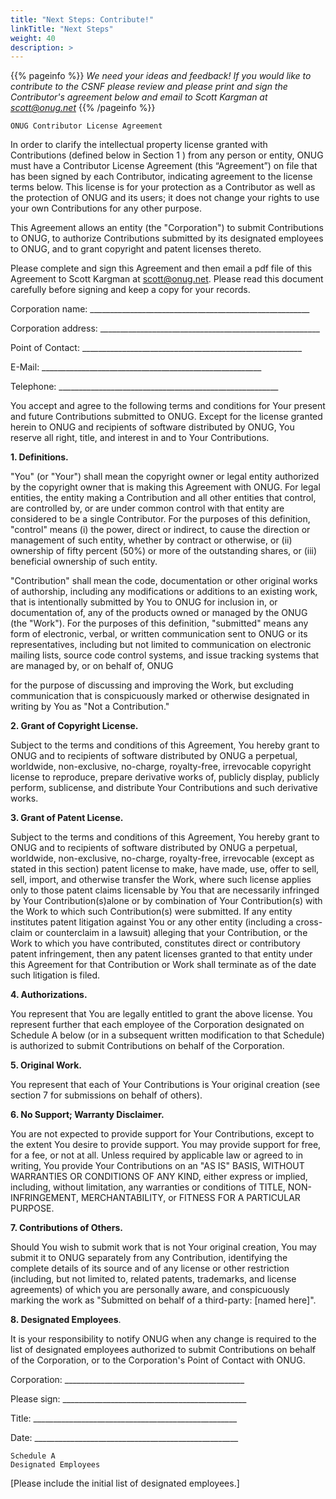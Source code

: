 ```yaml
---
title: "Next Steps: Contribute!"
linkTitle: "Next Steps"
weight: 40
description: >
---
```

{{% pageinfo %}}
*We need your ideas and feedback! If you would like to contribute to the CSNF please review and please print and sign the Contributor's agreement below and email to Scott Kargman at scott@onug.net*
{{% /pageinfo %}}
```
ONUG Contributor License Agreement
```
In order to clarify the intellectual property license granted with Contributions (defined below in Section
1 ) from any person or entity, ONUG must have a Contributor License Agreement (this “Agreement”) on
file that has been signed by each Contributor, indicating agreement to the license terms below. This
license is for your protection as a Contributor as well as the protection of ONUG and its users; it does not
change your rights to use your own Contributions for any other purpose.

This Agreement allows an entity (the "Corporation") to submit Contributions to ONUG, to authorize
Contributions submitted by its designated employees to ONUG, and to grant copyright and patent licenses
thereto.

Please complete and sign this Agreement and then email a pdf file of this Agreement to Scott Kargman at
scott@onug.net. Please read this document carefully before signing and keep a copy for your records.

Corporation name: _______________________________________________________

Corporation address: _______________________________________________________

Point of Contact: _______________________________________________________

E-Mail: _______________________________________________________

Telephone: _______________________________________________________

You accept and agree to the following terms and conditions for Your present and future Contributions
submitted to ONUG. Except for the license granted herein to ONUG and recipients of software distributed
by ONUG, You reserve all right, title, and interest in and to Your Contributions.

**1. Definitions.**

"You" (or "Your") shall mean the copyright owner or legal entity authorized by the copyright owner that
is making this Agreement with ONUG. For legal entities, the entity making a Contribution and all other
entities that control, are controlled by, or are under common control with that entity are considered to
be a single Contributor. For the purposes of this definition, "control" means (i) the power, direct or
indirect, to cause the direction or management of such entity, whether by contract or otherwise, or (ii)
ownership of fifty percent (50%) or more of the outstanding shares, or (iii) beneficial ownership of such
entity.

"Contribution" shall mean the code, documentation or other original works of authorship, including any
modifications or additions to an existing work, that is intentionally submitted by You to ONUG for inclusion
in, or documentation of, any of the products owned or managed by the ONUG (the "Work"). For the
purposes of this definition, "submitted" means any form of electronic, verbal, or written communication
sent to ONUG or its representatives, including but not limited to communication on electronic mailing
lists, source code control systems, and issue tracking systems that are managed by, or on behalf of, ONUG


for the purpose of discussing and improving the Work, but excluding communication that is conspicuously
marked or otherwise designated in writing by You as "Not a Contribution."

**2. Grant of Copyright License.**

Subject to the terms and conditions of this Agreement, You hereby grant to ONUG and to recipients of
software distributed by ONUG a perpetual, worldwide, non-exclusive, no-charge, royalty-free, irrevocable
copyright license to reproduce, prepare derivative works of, publicly display, publicly perform, sublicense,
and distribute Your Contributions and such derivative works.

**3. Grant of Patent License.**

Subject to the terms and conditions of this Agreement, You hereby grant to ONUG and to recipients of
software distributed by ONUG a perpetual, worldwide, non-exclusive, no-charge, royalty-free, irrevocable
(except as stated in this section) patent license to make, have made, use, offer to sell, sell, import, and
otherwise transfer the Work, where such license applies only to those patent claims licensable by You that
are necessarily infringed by Your Contribution(s)alone or by combination of Your Contribution(s) with the
Work to which such Contribution(s) were submitted. If any entity institutes patent litigation against You
or any other entity (including a cross-claim or counterclaim in a lawsuit) alleging that your Contribution,
or the Work to which you have contributed, constitutes direct or contributory patent infringement, then
any patent licenses granted to that entity under this Agreement for that Contribution or Work shall
terminate as of the date such litigation is filed.

**4. Authorizations.**

You represent that You are legally entitled to grant the above license. You represent further that each
employee of the Corporation designated on Schedule A below (or in a subsequent written modification
to that Schedule) is authorized to submit Contributions on behalf of the Corporation.

**5. Original Work.**

You represent that each of Your Contributions is Your original creation (see section 7 for submissions on
behalf of others).

**6. No Support; Warranty Disclaimer.**

You are not expected to provide support for Your Contributions, except to the extent You desire to provide
support. You may provide support for free, for a fee, or not at all. Unless required by applicable law or
agreed to in writing, You provide Your Contributions on an "AS IS" BASIS, WITHOUT WARRANTIES OR
CONDITIONS OF ANY KIND, either express or implied, including, without limitation, any warranties or
conditions of TITLE, NON-INFRINGEMENT, MERCHANTABILITY, or FITNESS FOR A PARTICULAR PURPOSE.

**7. Contributions of Others.**

Should You wish to submit work that is not Your original creation, You may submit it to ONUG separately
from any Contribution, identifying the complete details of its source and of any license or other restriction
(including, but not limited to, related patents, trademarks, and license agreements) of which you are
personally aware, and conspicuously marking the work as "Submitted on behalf of a third-party: [named
here]".


**8. Designated Employees**.

It is your responsibility to notify ONUG when any change is required to the list of designated employees
authorized to submit Contributions on behalf of the Corporation, or to the Corporation's Point of Contact
with ONUG.

Corporation: _____________________________________________

Please sign: ______________________________________________

Title: ___________________________________________________

Date: ___________________________________________________


```
Schedule A
Designated Employees
```
[Please include the initial list of designated employees.]






